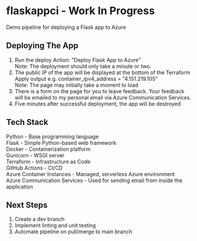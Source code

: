 # flaskappci - Work In Progress
Demo pipeline for deploying a Flask app to Azure

## Deploying The App
1. Run the deploy Action: "Deploy Flask App to Azure"  
   Note: The deployment should only take a minute or two.  
2. The public IP of the app will be displayed at the bottom of the Terraform Apply output e.g. container_ipv4_address = "4.151.219.105"  
   Note: The page may initially take a moment to load  
3. There is a form on the page for you to leave feedback. Your feedback will be emailed to my personal email via Azure Communication Services.  
4. Five minutes after successful deployment, the app will be destroyed  

## Tech Stack
Python - Base programming language  
Flask - Simple Python-based web framework  
Docker - Containerization platform  
Gunicorn - WSGI server  
Terraform - Infrastructure as Code  
GitHub Actions - CI/CD  
Azure Container Instances - Managed, serverless Azure environment  
Azure Communication Services - Used for sending email from inside the application  

## Next Steps
1. Create a dev branch
2. Implement linting and unit testing
3. Automate pipeline on pull/merge to main branch
